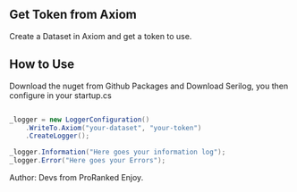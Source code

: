 ## Get Token from Axiom

Create a Dataset in Axiom and get a token to use.

## How to Use

Download the nuget from Github Packages and Download Serilog, you then configure in your startup.cs

```c#

_logger = new LoggerConfiguration()
    .WriteTo.Axiom("your-dataset", "your-token")
    .CreateLogger();

_logger.Information("Here goes your information log");
_logger.Error("Here goes your Errors");

`````
Author: Devs from ProRanked
Enjoy.

